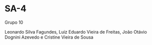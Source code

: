 # SA-4

Grupo 10 

Leonardo Silva Fagundes, Luiz Eduardo Vieira de Freitas, João Otávio Dognini Azevedo e Cristine Vieira de Sousa
